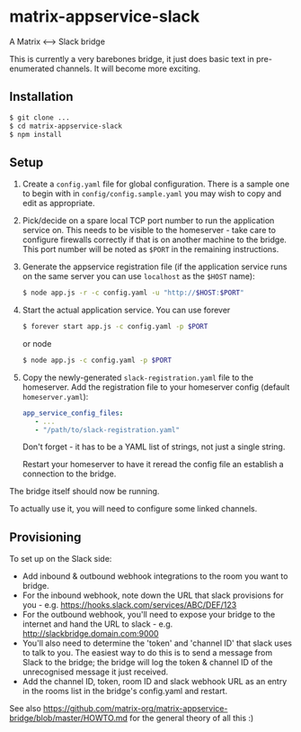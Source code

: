 # matrix-appservice-slack
A Matrix &lt;--> Slack bridge

This is currently a very barebones bridge, it just does basic text in
pre-enumerated channels. It will become more exciting.

Installation
------------

```sh
$ git clone ...
$ cd matrix-appservice-slack
$ npm install
```


Setup
-----

1. Create a `config.yaml` file for global configuration. There is a sample
   one to begin with in `config/config.sample.yaml` you may wish to copy and
   edit as appropriate.

1. Pick/decide on a spare local TCP port number to run the application service
   on. This needs to be visible to the homeserver - take care to configure
   firewalls correctly if that is on another machine to the bridge. This port
   number will be noted as `$PORT` in the remaining instructions.

1. Generate the appservice registration file (if the application service runs
   on the same server you can use `localhost` as the `$HOST` name):

   ```sh
   $ node app.js -r -c config.yaml -u "http://$HOST:$PORT"
   ```

1. Start the actual application service. You can use forever

   ```sh
   $ forever start app.js -c config.yaml -p $PORT
   ```

   or node

   ```sh
   $ node app.js -c config.yaml -p $PORT
   ```

1. Copy the newly-generated `slack-registration.yaml` file to the homeserver.
   Add the registration file to your homeserver config (default `homeserver.yaml`):

   ```yaml
   app_service_config_files:
      - ...
      - "/path/to/slack-registration.yaml"
   ```

   Don't forget - it has to be a YAML list of strings, not just a single string.

   Restart your homeserver to have it reread the config file an establish a
   connection to the bridge.

The bridge itself should now be running.

To actually use it, you will need to configure some linked channels.


Provisioning
------------

To set up on the Slack side:
 * Add inbound & outbound webhook integrations to the room you want to bridge.
 * For the inbound webhook, note down the URL that slack provisions for you - e.g. https://hooks.slack.com/services/ABC/DEF/123
 * For the outbound webhook, you'll need to expose your bridge to the internet and hand the URL to slack - e.g. http://slackbridge.domain.com:9000
 * You'll also need to determine the 'token' and 'channel ID' that slack uses to talk to you.  The easiest way to do this is to send a message from Slack to the bridge; the bridge will log the token & channel ID of the unrecognised message it just received.
 * Add the channel ID, token, room ID and slack webhook URL as an entry in the rooms list in the bridge's config.yaml and restart.

See also https://github.com/matrix-org/matrix-appservice-bridge/blob/master/HOWTO.md for the general theory of all this :)
